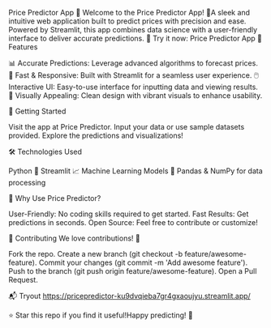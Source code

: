 Price Predictor App
🌟 Welcome to the Price Predictor App! 🌟A sleek and intuitive web application built to predict prices with precision and ease. Powered by Streamlit, this app combines data science with a user-friendly interface to deliver accurate predictions.
🔗 Try it now: Price Predictor App
🎯 Features

📊 Accurate Predictions: Leverage advanced algorithms to forecast prices.
🚀 Fast & Responsive: Built with Streamlit for a seamless user experience.
🖱️ Interactive UI: Easy-to-use interface for inputting data and viewing results.
🌈 Visually Appealing: Clean design with vibrant visuals to enhance usability.

🚀 Getting Started

Visit the app at Price Predictor.
Input your data or use sample datasets provided.
Explore the predictions and visualizations!

🛠️ Technologies Used

Python 🐍
Streamlit 📈
Machine Learning Models 🤖
Pandas & NumPy for data processing


🌟 Why Use Price Predictor?

User-Friendly: No coding skills required to get started.
Fast Results: Get predictions in seconds.
Open Source: Feel free to contribute or customize!

🤝 Contributing
We love contributions! 💖  

Fork the repo.
Create a new branch (git checkout -b feature/awesome-feature).
Commit your changes (git commit -m 'Add awesome feature').
Push to the branch (git push origin feature/awesome-feature).
Open a Pull Request.

📬 Tryout
https://pricepredictor-ku9dvqieba7gr4gxaoujyu.streamlit.app/

⭐ Star this repo if you find it useful!Happy predicting! 🎉
